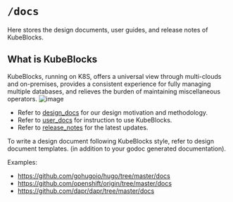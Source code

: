# `/docs`

Here stores the design documents, user guides, and release notes of KubeBlocks.

## What is KubeBlocks
KubeBlocks, running on K8S, offers a universal view through multi-clouds and on-premises, provides a consistent experience for fully managing multiple databases, and relieves the burden of maintaining miscellaneous operators. 
![image](https://user-images.githubusercontent.com/110531738/202367695-babd2ebc-8b7f-4a3d-b1d7-2d7b1b69f2bc.png#width="60%")

* Refer to [design_docs](https://github.com/apecloud/kubeblocks/tree/main/docs/design_docs) for our design motivation and methodology.
* Refer to [user_docs](https://github.com/apecloud/kubeblocks/tree/main/docs/user_docs) for instruction to use KubeBlocks.
* Refer to [release_notes](https://github.com/apecloud/kubeblocks/tree/main/docs/release_notes) for the latest updates.




To write a design document following KubeBlocks style, refer to design document templates. (in addition to your godoc generated documentation).

Examples:

* https://github.com/gohugoio/hugo/tree/master/docs
* https://github.com/openshift/origin/tree/master/docs
* https://github.com/dapr/dapr/tree/master/docs

